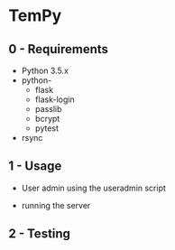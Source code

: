 TemPy
=============================

0 - Requirements
-----------------------------
* Python 3.5.x
* python-
  * flask
  * flask-login
  * passlib
  * bcrypt
  * pytest
* rsync



1 - Usage
-----------------------------
- User admin
using the useradmin script

- running the server


2 - Testing
-----------------------------
